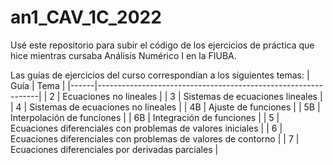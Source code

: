 # an1_CAV_1C_2022

Usé este repositorio para subir el código de los ejercicios de práctica que hice mientras cursaba Análisis Numérico I en la FIUBA.

Las guías de ejercicios del curso correspondían a los siguientes temas:
| Guía | Tema                                                          |
|------|---------------------------------------------------------------|
| 2    | Ecuaciones no lineales                                        |
| 3    | Sistemas de ecuaciones lineales                               |
| 4    | Sistemas de ecuaciones no lineales                            |
| 4B   | Ajuste de funciones                                           |
| 5B   | Interpolación de funciones                                    |
| 6B   | Integración de funciones                                      |
| 5    | Ecuaciones diferenciales con problemas de valores iniciales   |
| 6    | Ecuaciones diferenciales con problemas de valores de contorno |
| 7    | Ecuaciones diferenciales por derivadas parciales              |
